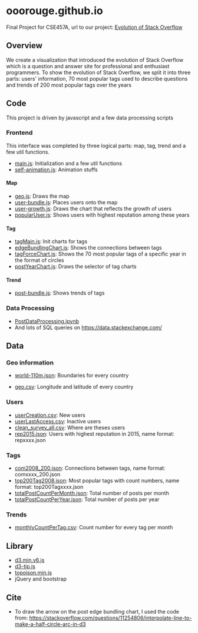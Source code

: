 # ooorouge.github.io
Final Project for CSE457A, url to our project: [Evolution of Stack Overflow](https://washuvis.github.io/stackoverflow/)

## Overview

We create a visualization that introduced the evolution of Stack Overflow which is a question and answer site for professional and enthusiast programmers. To show the evolution of Stack Overflow, we split it into three parts: users' information, 70 most popular tags used to describe questions and trends of 200 most popular tags over the years

## Code

This project is driven by javascript and a few data processing scripts

### Frontend

This interface was completed by three logical parts: map, tag, trend and a few util functions.

* [main.js](https://github.com/ooorouge/ooorouge.github.io/blob/main/js/main.js): Initialization and a few util functions
* [self-animation.js](https://github.com/ooorouge/ooorouge.github.io/blob/main/js/self-animation.js): Animation stuffs

#### Map

* [geo.js](https://github.com/ooorouge/ooorouge.github.io/blob/main/js/geo.js): Draws the map
* [user-bundle.js](https://github.com/ooorouge/ooorouge.github.io/blob/main/js/user-bundle.js): Places users onto the map
* [user-growth.js](https://github.com/ooorouge/ooorouge.github.io/blob/main/js/user-growth.js): Draws the chart that reflects the growth of users
* [popularUser.js](https://github.com/ooorouge/ooorouge.github.io/blob/main/js/popularUser.js): Shows users with highest reputation among these years

#### Tag

* [tagMain.js](https://github.com/ooorouge/ooorouge.github.io/blob/main/js/tagMain.js): Init charts for tags
* [edgeBundlingChart.js](https://github.com/ooorouge/ooorouge.github.io/blob/main/js/edgeBundlingChart.js): Shows the connections between tags
* [tagForceChart.js](https://github.com/ooorouge/ooorouge.github.io/blob/main/js/tagForceChart.js): Shows the 70 most popular tags of a specific year in the format of circles
* [postYearChart.js](https://github.com/ooorouge/ooorouge.github.io/blob/main/js/postYearChart.js): Draws the selector of tag charts

#### Trend

* [post-bundle.js](https://github.com/ooorouge/ooorouge.github.io/blob/main/js/post-bundle.js): Shows trends of tags

### Data Processing

* [PostDataProcessing.ipynb](https://github.com/ooorouge/ooorouge.github.io/blob/main/dataProcessingScript/PostDataProcessing.ipynb)
* And lots of SQL queries on https://data.stackexchange.com/

## Data

### Geo information

* [world-110m.json](https://github.com/ooorouge/ooorouge.github.io/blob/main/data/world-110m.json): Boundaries for every country

* [geo.csv](https://github.com/ooorouge/ooorouge.github.io/blob/main/data/geo.csv): Longitude and latitude of every country

### Users

* [userCreation.csv](https://github.com/ooorouge/ooorouge.github.io/blob/main/data/userCreation.csv): New users
* [userLastAccess.csv](https://github.com/ooorouge/ooorouge.github.io/blob/main/data/userLastAccess.csv): Inactive users
* [clean_survey_all.csv](https://github.com/ooorouge/ooorouge.github.io/blob/main/data/clean_survey_all.csv): Where are theses users
* [rep2015.json](https://github.com/ooorouge/ooorouge.github.io/blob/main/data/rep2015.json): Users with highest reputation in 2015, name format: repxxxx.json

### Tags

* [com2008_200.json](https://github.com/ooorouge/ooorouge.github.io/blob/main/data/com2008_200.json): Connections between tags, name format: comxxxx_200.json
* [top200Tag2008.json](https://github.com/ooorouge/ooorouge.github.io/blob/main/data/top200Tag2008.json): Most popular tags with count numbers, name format: top200Tagxxxx.json
* [totalPostCountPerMonth.json](https://github.com/ooorouge/ooorouge.github.io/blob/main/data/totalPostCountPerMonth.json): Total number of posts per month
* [totalPostCountPerYear.json](https://github.com/ooorouge/ooorouge.github.io/blob/main/data/totalPostCountPerYear.json): Total number of posts per year

### Trends

* [monthlyCountPerTag.csv](https://github.com/ooorouge/ooorouge.github.io/blob/main/data/monthlyCountPerTag.csv): Count number for every tag per month

## Library

* [d3.min.v6.js](https://github.com/ooorouge/ooorouge.github.io/blob/main/js/d3.min.v6.js)
* [d3-tip.js](https://github.com/ooorouge/ooorouge.github.io/blob/main/js/d3-tip.js)
* [topojson.min.js](https://github.com/ooorouge/ooorouge.github.io/blob/main/js/topojson.min.js)
* jQuery and bootstrap

## Cite

* To draw the arrow on the post edge bundling chart, I used the code from: https://stackoverflow.com/questions/11254806/interpolate-line-to-make-a-half-circle-arc-in-d3

